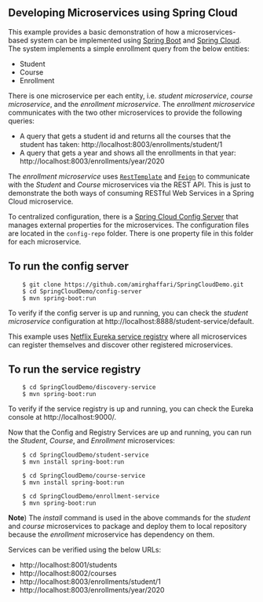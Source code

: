 Developing Microservices using Spring Cloud
-----------

This example provides a basic demonstration of how a microservices-based system can be implemented using [Spring Boot](https://spring.io/projects/spring-boot) and [Spring Cloud](https://spring.io/projects/spring-cloud). The system implements a simple enrollment query from the below entities:

* Student
* Course
* Enrollment

There is one microservice per each entity, i.e. *student microservice*, *course microservice*, and the *enrollment microservice*. The *enrollment microservice* communicates with the two other microservices to provide the following queries:

* A query that gets a student id and returns all the courses that the student has taken: http://localhost:8003/enrollments/student/1 
* A query that gets a year and shows all the enrollments in that year: http://localhost:8003/enrollments/year/2020

The *enrollment microservice* uses [`RestTemplate`](https://docs.spring.io/spring-framework/docs/current/javadoc-api/org/springframework/web/client/RestTemplate.html) and [`Feign`](https://github.com/OpenFeign/feign) to communicate with the *Student* and *Course* microservices via the REST API. This is just to demonstrate the both ways of consuming RESTful Web Services in a Spring Cloud microservice.

To centralized configuration, there is a [Spring Cloud Config Server](https://cloud.spring.io/spring-cloud-config/reference/html/) that manages external properties for the microservices. The configuration files are located in the `config-repo` folder. There is one property file in this folder for each microservice.

To run the config server
---
```
    $ git clone https://github.com/amirghaffari/SpringCloudDemo.git
    $ cd SpringCloudDemo/config-server
    $ mvn spring-boot:run
```

To verify if the config server is up and running, you can check the *student microservice* configuration at http://localhost:8888/student-service/default.

This example uses [Netflix Eureka service registry](https://github.com/spring-cloud/spring-cloud-netflix) where all microservices can register themselves and discover other registered microservices.

To run the service registry
---
```
    $ cd SpringCloudDemo/discovery-service
    $ mvn spring-boot:run
```

To verify if the service registry is up and running, you can check the Eureka console at http://localhost:9000/.

Now that the Config and Registry Services are up and running, you can run the *Student*, *Course*, and *Enrollment* microservices:
```
    $ cd SpringCloudDemo/student-service
    $ mvn install spring-boot:run
```
```
    $ cd SpringCloudDemo/course-service
    $ mvn install spring-boot:run
```
```
    $ cd SpringCloudDemo/enrollment-service
    $ mvn spring-boot:run
```

**Note**) The *install* command is used in the above commands for the *student* and *course* microservices to package and deploy them to local repository because the *enrollment* microservice has dependency on them.

 Services can be verified using the below URLs:
 - http://localhost:8001/students
 - http://localhost:8002/courses
 - http://localhost:8003/enrollments/student/1
 - http://localhost:8003/enrollments/year/2020

 
 